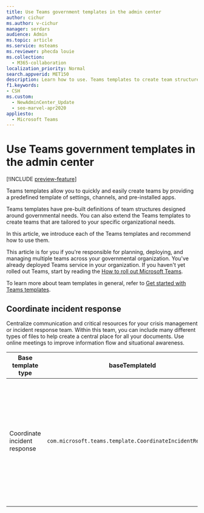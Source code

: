 ```yaml
---
title: Use Teams government templates in the admin center
author: cichur
ms.author: v-cichur
manager: serdars
audience: Admin
ms.topic: article
ms.service: msteams
ms.reviewer: phecda louie
ms.collection: 
  - M365-collaboration
localization_priority: Normal
search.appverid: MET150
description: Learn how to use. Teams templates to create team structures designed for government needs by providing predefined settings, channels, and pre-installed apps using the admin center.
f1.keywords:
- CSH
ms.custom: 
  - NewAdminCenter_Update
  - seo-marvel-apr2020
appliesto: 
  - Microsoft Teams
---
```


# Use Teams government templates in the admin center

[!INCLUDE [preview-feature](includes/preview-feature.md)]

Teams templates allow you to quickly and easily create teams by providing a predefined template of settings, channels, and pre-installed apps.

Teams templates have pre-built definitions of team structures designed around governmental needs. You can also extend the Teams templates to create teams that are tailored to your specific organizational needs.

In this article, we introduce each of the Teams templates and recommend how to use them.

This article is for you if you're responsible for planning, deploying, and managing multiple teams across your governmental organization. You've already deployed Teams service in your organization. If you haven't yet rolled out Teams, start by reading the [How to roll out Microsoft Teams](How-to-roll-out-teams.md).

To learn more about team templates in general, refer to [Get started with Teams templates](get-started-with-teams-templates-in-the-admin-console.md).

## Coordinate incident response

Centralize communication and critical resources for your crisis management or incident response team. Within this team, you can include many different types of files to help create a central place for all your documents. Use online meetings to improve information flow and situational awareness.

| Base template type |baseTemplateId | Properties that come with this base template |
|-------------------|-------|---------------------------------------------------------------------------|
|Coordinate incident response|`com.microsoft.teams.template.CoordinateIncidentResponse` |Channels: <ul><li>General<li>Announcements</li><li>Logistics</li><li>Planning</li><li>Recovery</li><li>Urgent</li></ul> Apps: <ul><li>Wiki</li><li>Excel</li><li>OneNote</li><li>SharePoint</li><li>Planner</li></ul>|
||||